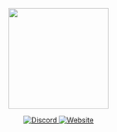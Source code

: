 <p align="center"><a href="https://sinysell.com" target="_blank"><img src="https://blum-panel.com/assets/images/favicon.png" width="200"></a></p>

<div align="center">
<a href="https://discord.gg/cMVT7j3Xvw" target="_blank">
<img src=https://img.shields.io/badge/Discord-%2308090A.svg?&style=for-the-badge&logo=Discord&logoColor=white alt=Discord style="margin-bottom: 5px;" />
</a>
<a href="https://sinysell.com" target="_blank">
<img src=https://img.shields.io/badge/Website-%23000000.svg?&style=for-the-badge&logo=Website&logoColor=white alt=Website style="margin-bottom: 5px;" />
</a>  
</div>  
  

<br/>  
